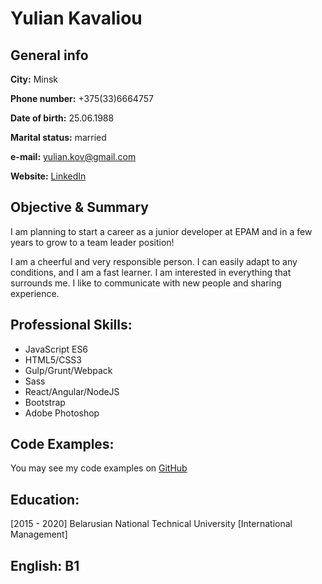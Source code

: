 # Yulian Kavaliou

## General info

**City:** Minsk

**Phone number:** +375(33)6664757

**Date of birth:** 25.06.1988

**Marital status:** married

**e-mail:** yulian.kov@gmail.com

**Website:** [LinkedIn](https://www.linkedin.com/in/julian-kovalev/)

## Objective & Summary
 
I am planning to start a career as a junior developer at EPAM and in a few years to grow to a team leader position!

I am a cheerful and very responsible person. I can easily adapt to any conditions, and I am a fast learner. I am interested in everything that surrounds me. I like to communicate with new people and sharing experience.
 
## Professional Skills:
 
- JavaScript ES6
- HTML5/CSS3
- Gulp/Grunt/Webpack
- Sass
- React/Angular/NodeJS
- Bootstrap
- Adobe Photoshop
 
## Code Examples:
 
You may see my code examples on [GitHub](https://github.com/JulianKov)

## Education:
 
[2015 - 2020] Belarusian National Technical University [International Management]

## English: B1

